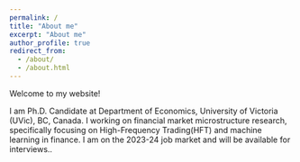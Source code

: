 ```yaml
---
permalink: /
title: "About me"
excerpt: "About me"
author_profile: true
redirect_from: 
  - /about/
  - /about.html
---
```


Welcome to my website!

I am Ph.D. Candidate at Department of Economics, University of Victoria (UVic), BC, Canada. I working on financial market microstructure research, specifically focusing on High-Frequency Trading(HFT) and machine learning in finance. 
I am on the 2023-24 job market and will be available for interviews..

